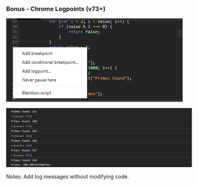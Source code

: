 ### Bonus - Chrome Logpoints (v73+)


![Console logpoint](./images/chrome-add-logpoint.png "Chrome logpoints")

![Console logpoint](./images/chrome-add-logpoint-output.png "Chrome logpoints example")

Notes:
Add log messages without modifying code.